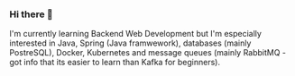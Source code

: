 ### Hi there 👋

I'm currently learning Backend Web Development but I'm especially interested in Java, Spring (Java framwework), databases (mainly PostreSQL), Docker, Kubernetes and message queues (mainly RabbitMQ - got info that its easier to learn than Kafka for beginners).
<!--
**kamil20020/kamil20020** is a ✨ _special_ ✨ repository because its `README.md` (this file) appears on your GitHub profile.

Here are some ideas to get you started:

- 🔭 I’m currently working on ...
- 🌱 I’m currently learning ...
- 👯 I’m looking to collaborate on ...
- 🤔 I’m looking for help with ...
- 💬 Ask me about ...
- 📫 How to reach me: ...
- 😄 Pronouns: ...
- ⚡ Fun fact: ...
-->
